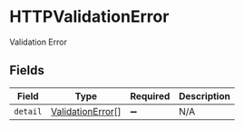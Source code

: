 # HTTPValidationError

Validation Error


## Fields

| Field                                                       | Type                                                        | Required                                                    | Description                                                 |
| ----------------------------------------------------------- | ----------------------------------------------------------- | ----------------------------------------------------------- | ----------------------------------------------------------- |
| `detail`                                                    | [ValidationError](../../models/shared/validationerror.md)[] | :heavy_minus_sign:                                          | N/A                                                         |